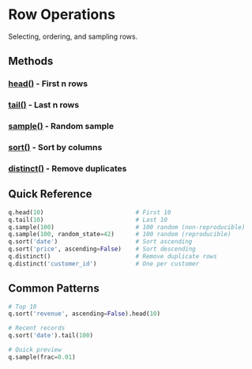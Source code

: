 # Row Operations

Selecting, ordering, and sampling rows.

## Methods

### [head()](head.md) - First n rows
### [tail()](tail.md) - Last n rows
### [sample()](sample.md) - Random sample
### [sort()](sort.md) - Sort by columns
### [distinct()](distinct.md) - Remove duplicates

## Quick Reference

```python
q.head(10)                          # First 10
q.tail(10)                          # Last 10
q.sample(100)                       # 100 random (non-reproducible)
q.sample(100, random_state=42)      # 100 random (reproducible)
q.sort('date')                      # Sort ascending
q.sort('price', ascending=False)    # Sort descending
q.distinct()                        # Remove duplicate rows
q.distinct('customer_id')           # One per customer
```

## Common Patterns

```python
# Top 10
q.sort('revenue', ascending=False).head(10)

# Recent records
q.sort('date').tail(100)

# Quick preview
q.sample(frac=0.01)
```

